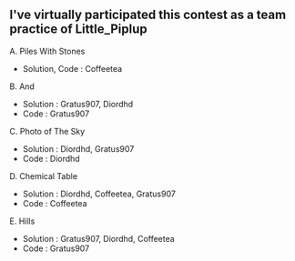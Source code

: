 I've virtually participated this contest as a team practice of **Little_Piplup**
------
A. Piles With Stones
- Solution, Code : Coffeetea

B. And
- Solution : Gratus907, Diordhd
- Code : Gratus907

C. Photo of The Sky
- Solution : Diordhd, Gratus907
- Code : Diordhd

D. Chemical Table
- Solution : Diordhd, Coffeetea, Gratus907
- Code : Coffeetea

E. Hills
- Solution : Gratus907, Diordhd, Coffeetea
- Code : Gratus907
